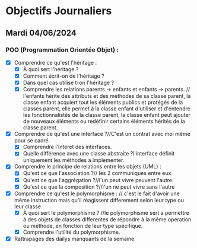 # Objectifs Journaliers

## Mardi 04/06/2024

### POO (Programmation Orientée Objet) :

- [x] Comprendre ce qu'est l'héritage :
  - [x] À quoi sert l'héritage ?
  - [x] Comment écrit-on de l'héritage ?
  - [x] Dans quel cas utilise t-on l'héritage ?
  - [x] Comprendre les relations parents -> enfants et enfants -> parents. // l'enfants hérite des attributs et des méthodes de sa classe parent, la classe enfant acquiert tout les éléments publics et protégés de la classes parent, elle permet à la classe enfant d'utiliser et d'entendre les fonctionnalistés de la classe parent, la classe enfant peut ajouter de nouveaux éléments ou redéfinir certains éléments hérités de la classe parent.
- [x] Comprendre ce qu'est une interface ?//C'est un contrat avec moi même pour se cadré.
  - [x] Comprendre l'interet des interfaces.
  - [x] Quelle différence avec une classe abstraite ?l'interface définit uniquement les méthodes a implementer.
- [x] Comprendre le principe de relations entre les objets (UML) :
  - [x] Qu'est ce que l'association ?// les 2 communiques entre eux.
  - [x] Qu'est ce que l'aggrégation ?//l'un peut vivre peuvent l'autre.
  - [x] Qu'est ce que la composition ?//l'un ne peut vivre sans l'autre 
- [x] Comprendre ce qu'est le polymorphisme : // c'est le fait d'avoir une même instruction mais qu'il réagissent differement selon leur type ou leur classe
  - [x] À quoi sert le polymorphisme ? //le polymorphisme sert a permettre à des objets de classes differentes de répondre à la même operation ou méthode, en fonction de leur type spécifique.
  - [x] Comprendre l'utilité du polymorphisme.
- [x] Rattrapages des dailys manquants de la semaine